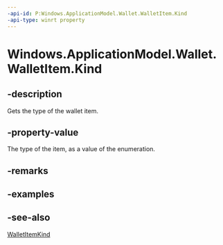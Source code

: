 ```yaml
---
-api-id: P:Windows.ApplicationModel.Wallet.WalletItem.Kind
-api-type: winrt property
---
```


<!-- Property syntax
public Windows.ApplicationModel.Wallet.WalletItemKind Kind { get; }
-->

# Windows.ApplicationModel.Wallet.WalletItem.Kind

## -description
Gets the type of the wallet item.

## -property-value
The type of the item, as a value of the enumeration.

## -remarks

## -examples

## -see-also
[WalletItemKind](walletitemkind.md)
